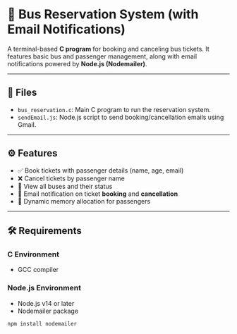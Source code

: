 # 🚌 Bus Reservation System (with Email Notifications)

A terminal-based **C program** for booking and canceling bus tickets. It features basic bus and passenger management, along with email notifications powered by **Node.js (Nodemailer)**.

---

## 📁 Files

- `bus_reservation.c`: Main C program to run the reservation system.
- `sendEmail.js`: Node.js script to send booking/cancellation emails using Gmail.

---

## ⚙️ Features

- ✅ Book tickets with passenger details (name, age, email)
- ❌ Cancel tickets by passenger name
- 🚌 View all buses and their status
- 📧 Email notification on ticket **booking** and **cancellation**
- 🔄 Dynamic memory allocation for passengers

---

## 🛠 Requirements

### C Environment
- GCC compiler

### Node.js Environment
- Node.js v14 or later
- Nodemailer package

```bash
npm install nodemailer
